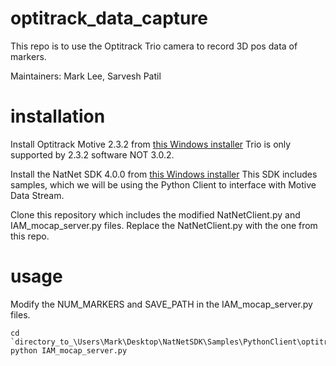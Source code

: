 # optitrack_data_capture
This repo is to use the Optitrack Trio camera to record 3D pos data of markers.

Maintainers: Mark Lee, Sarvesh Patil

# installation
Install Optitrack Motive 2.3.2 from [this Windows installer](https://optitrack.com/support/downloads/)
Trio is only supported by 2.3.2 software NOT 3.0.2.

Install the NatNet SDK 4.0.0 from [this Windows installer](https://optitrack.com/support/downloads/developer-tools.html#natnet-sdk)
This SDK includes samples, which we will be using the Python Client to interface with Motive Data Stream.

Clone this repository which includes the modified NatNetClient.py and IAM_mocap_server.py files. Replace the NatNetClient.py with the one from this repo.

# usage
Modify the NUM_MARKERS and SAVE_PATH in the IAM_mocap_server.py files.
```
cd `directory_to_\Users\Mark\Desktop\NatNetSDK\Samples\PythonClient\optitrack_data_capture`
python IAM_mocap_server.py
```

